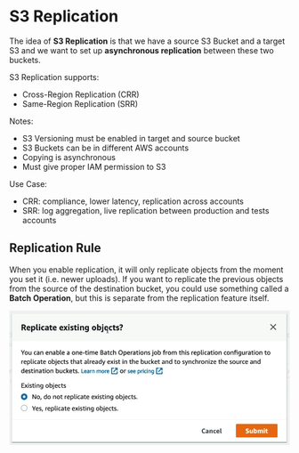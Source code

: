 # S3 Replication

The idea of **S3 Replication** is that we have a source S3 Bucket and a target S3 and we want to set up **asynchronous replication** between these two buckets.

S3 Replication supports:
- Cross-Region Replication (CRR)
- Same-Region Replication (SRR)

Notes:

- S3 Versioning must be enabled in target and source bucket
- S3 Buckets can be in different AWS accounts
- Copying is asynchronous
- Must give proper IAM permission to S3

Use Case:
- CRR: compliance, lower latency, replication across accounts
- SRR: log aggregation, live replication between production and tests accounts

## Replication Rule

When you enable replication, it will only replicate objects from the moment you set it (i.e. newer uploads). If you want to replicate the previous objects from the source of the destination bucket, you could use something called a **Batch Operation**, but this is separate from the replication feature itself.

![S3 Replication](../../images/s3/s3_replication.png)